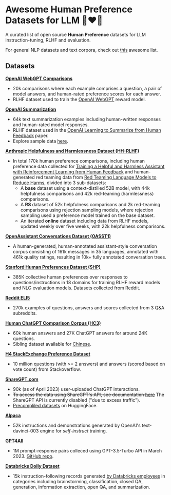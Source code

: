 # Awesome Human Preference Datasets for LLM 🧑❤️🤖
A curated list of open source **Human Preference** datasets for LLM instruction-tuning, RLHF and evaluation.

For general NLP datasets and text corpora, check out [this](https://github.com/niderhoff/nlp-datasets) awesome list.


## Datasets
[**OpenAI WebGPT Comparisons**](https://huggingface.co/datasets/openai/webgpt_comparisons)
- 20k comparisons where each example comprises a question, a pair of model answers, and human-rated preference scores for each answer. 
- RLHF dataset used to train the [OpenAI WebGPT](https://arxiv.org/abs/2112.09332) reward model.

[**OpenAI Summarization**](https://huggingface.co/datasets/openai/summarize_from_feedback)
- 64k text summarization examples including human-written responses and human-rated model responses. 
- RLHF dataset used in the [OpenAI Learning to Summarize from Human Feedback](https://arxiv.org/abs/2009.01325) paper.
- Explore sample data [here](https://openaipublic.blob.core.windows.net/summarize-from-feedback/website/index.html#/tldr_comparisons).

[**Anthropic Helpfulness and Harmlessness Dataset (HH-RLHF)**](https://huggingface.co/datasets/Anthropic/hh-rlhf) 
- In total 170k human preference comparisons, including human preference data collected for [Training a Helpful and Harmless Assistant with Reinforcement Learning from Human Feedback](https://arxiv.org/pdf/2204.05862.pdf) and human-generated red teaming data from [Red Teaming Language Models to Reduce Harms](https://arxiv.org/abs/2209.07858), divided into 3 sub-datasets:
    - A **base** dataset using a context-distilled 52B model, with 44k helpfulness comparisons and 42k red-teaming (harmlessness) comparisons.
    - A **RS** dataset of 52k helpfulness comparisons and 2k red-teaming comparisons using rejection sampling models, where rejection sampling used a preference model trained on the base dataset.
    - An iterated **online** dataset including data from RLHF models, updated weekly over five weeks, with 22k helpfulness comparisons.

[**OpenAssistant Conversations Dataset (OASST1)**](https://huggingface.co/datasets/OpenAssistant/oasst1)
- A human-generated, human-annotated assistant-style conversation corpus consisting of 161k messages in 35 languages, annotated with 461k quality ratings, resulting in 10k+ fully annotated conversation trees. 

[**Stanford Human Preferences Dataset (SHP)**](https://huggingface.co/datasets/stanfordnlp/SHP) 
- 385K collective human preferences over responses to questions/instructions in 18 domains for training RLHF reward models and NLG evaluation models. Datasets collected from Reddit.

[**Reddit ELI5**](https://huggingface.co/datasets/eli5)
- 270k examples of questions, answers and scores collected from 3 Q&A subreddits.

[**Human ChatGPT Comparison Corpus (HC3)**](https://huggingface.co/datasets/Hello-SimpleAI/HC3)
- 60k human answers and 27K ChatGPT answers for around 24K questions.
- Sibling dataset available for [Chinese](https://huggingface.co/datasets/Hello-SimpleAI/HC3-Chinese).

[**H4 StackExchange Preference Dataset**](https://huggingface.co/datasets/HuggingFaceH4/stack-exchange-preferences)
- 10 million questions (with >= 2 answers) and answers (scored based on vote count) from Stackoverflow. 

[**ShareGPT.com**](https://sharegpt.com/)
- 90k (as of April 2023) user-uploaded ChatGPT interactions.
- ~~To access the data using ShareGPT's API, see documentation [here](https://github.com/domeccleston/sharegpt#rest-api)~~ The ShareGPT API is currently disabled ("due to excess traffic"). 
- [Precompliled datasets](https://huggingface.co/datasets?sort=downloads&search=sharegpt) on HuggingFace.

[**Alpaca**](https://huggingface.co/datasets/tatsu-lab/alpaca)
- 52k instructions and demonstrations generated by OpenAI's text-davinci-003 engine for _self-instruct_ training.

[**GPT4All**](https://huggingface.co/datasets/nomic-ai/gpt4all_prompt_generations)
- 1M prompt-response pairs colleced using GPT-3.5-Turbo API in March 2023. [GitHub repo](https://github.com/nomic-ai/gpt4all).

[**Databricks Dolly Dataset**](https://huggingface.co/datasets/databricks/databricks-dolly-15k)
- 15k instruction-following records generated [by Databricks employees](https://www.databricks.com/blog/2023/04/12/dolly-first-open-commercially-viable-instruction-tuned-llm) in categories including brainstorming, classification, closed QA, generation, information extraction, open QA, and summarization.
